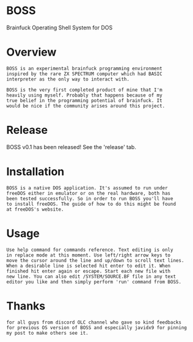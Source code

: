 # BOSS
Brainfuck Operating Shell System for DOS

# Overview

    BOSS is an experimental brainfuck programming environment
    inspired by the rare ZX SPECTRUM computer which had BASIC
    interpreter as the only way to interact with.
    
    BOSS is the very first completed product of mine that I'm
    heavily using myself. Probably that happens because of my
    true belief in the programming potential of brainfuck. It
    would be nice if the community arises around this project.


# Release
BOSS v0.1 has been released! See the 'release' tab.


# Installation

    BOSS is a native DOS application. It's assumed to run under
    freeDOS either in emulator or on the real hardware, both has
    been tested successfully. So in order to run BOSS you'll have
    to install freeDOS. The guide of how to do this might be found
    at freeDOS's website.


# Usage

    Use help command for commands reference. Text editing is only
    in replace mode at this moment. Use left/right arrow keys to
    move the cursor around the line and up/down to scroll text lines.
    When a desirable line is selected hit enter to edit it. When
    finished hit enter again or escape. Start each new file with
    new line. You can also edit /SYSTEM/SOURCE.BF file in any text
    editor you like and then simply perform 'run' command from BOSS.


# Thanks

    for all guys from discord OLC channel who gave so kind feedbacks
    for previous OS version of BOSS and especially javidx9 for pinning
    my post to make others see it.
